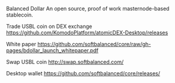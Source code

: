 
Balanced Dollar 
An open source, proof of work masternode-based stablecoin.

Trade USBL coin on DEX exchange https://github.com/KomodoPlatform/atomicDEX-Desktop/releases

White paper https://github.com/softbalanced/core/raw/gh-pages/bdollar_launch_whitepaper.pdf

Swap USBL coin http://swap.softbalanced.com/

Desktop wallet https://github.com/softbalanced/core/releases/


